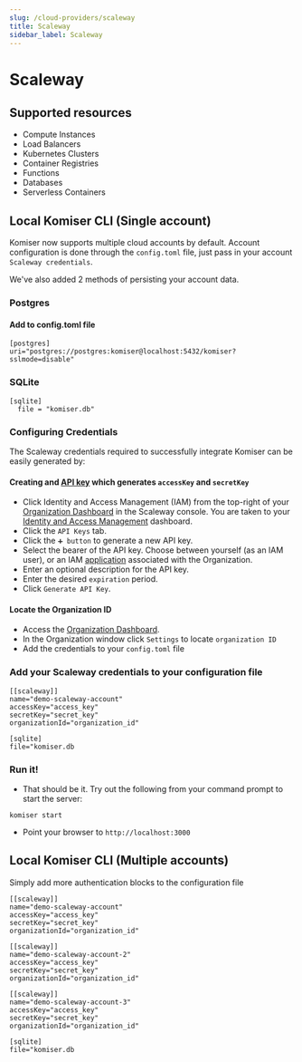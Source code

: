 ```yaml
---
slug: /cloud-providers/scaleway
title: Scaleway
sidebar_label: Scaleway
---
```


# Scaleway

## Supported resources
- Compute Instances
- Load Balancers
- Kubernetes Clusters
- Container Registries
- Functions
- Databases
- Serverless Containers

## Local Komiser CLI (Single account)

Komiser now supports multiple cloud accounts by default. Account configuration is done through the `config.toml` file, just pass in your account `Scaleway credentials`.

We've also added 2 methods of persisting your account data.
### Postgres
#### Add to config.toml file
```
[postgres]
uri="postgres://postgres:komiser@localhost:5432/komiser?sslmode=disable"
```
### SQLite

```
[sqlite]
  file = "komiser.db"
```

### Configuring Credentials

The Scaleway credentials required to successfully integrate Komiser can be easily generated by:

#### Creating and [API key](https://www.scaleway.com/en/docs/identity-and-access-management/iam/how-to/create-api-keys/) which generates `accessKey` and `secretKey`
- Click Identity and Access Management (IAM) from the top-right of your [Organization Dashboard](https://console.scaleway.com/organization) in the Scaleway console. You are taken to your [Identity and Access Management](https://console.scaleway.com/iam/users) dashboard.
- Click the `API Keys` tab.
- Click the `➕ button` to generate a new API key.
- Select the bearer of the API key. Choose between yourself (as an IAM user), or an IAM [application](https://www.scaleway.com/en/docs/identity-and-access-management/iam/concepts/#application) associated with the Organization.
- Enter an optional description for the API key.
- Enter the desired `expiration` period.
- Click `Generate API Key`.

#### Locate the Organization ID
- Access the [Organization Dashboard](https://console.scaleway.com/organization).
- In the Organization window click `Settings` to locate `organization ID`
- Add the credentials to your `config.toml` file

### Add your Scaleway credentials to your configuration file

```
[[scaleway]]
name="demo-scaleway-account"
accessKey="access_key"
secretKey="secret_key"
organizationId="organization_id"

[sqlite]
file="komiser.db
```
                                        

### Run it!
* That should be it. Try out the following from your command prompt to start the server:

```
komiser start 
```

* Point your browser to `http://localhost:3000`

## Local Komiser CLI (Multiple accounts)
Simply add more authentication blocks to the configuration file

```
[[scaleway]]
name="demo-scaleway-account"
accessKey="access_key"
secretKey="secret_key"
organizationId="organization_id"

[[scaleway]]
name="demo-scaleway-account-2"
accessKey="access_key"
secretKey="secret_key"
organizationId="organization_id"

[[scaleway]]
name="demo-scaleway-account-3"
accessKey="access_key"
secretKey="secret_key"
organizationId="organization_id"

[sqlite]
file="komiser.db
```